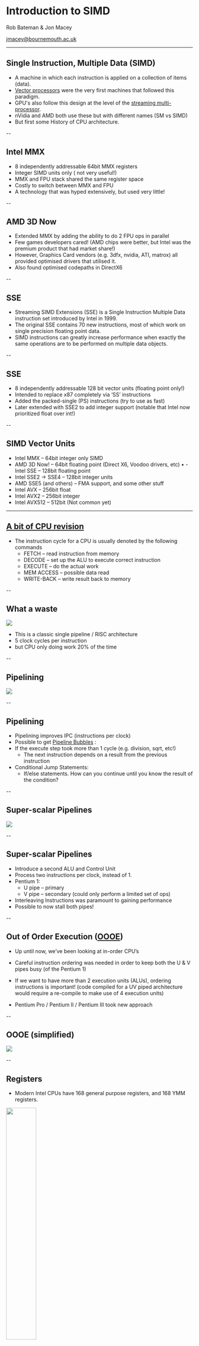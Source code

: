 # Introduction to SIMD

Rob Bateman & Jon Macey

jmacey@bournemouth.ac.uk

---

## Single Instruction, Multiple Data (SIMD)
- A machine in which each instruction is applied on a collection of items (data).
- [Vector processors](https://en.wikipedia.org/wiki/Vector_processor) were the very first machines that followed this paradigm.
- GPU's also follow this design at the level of the [streaming multi-processor](https://en.wikipedia.org/wiki/Stream_processing). 
- nVidia and AMD both use these but with different names (SM vs SIMD)
- But first some History of CPU architecture.

--

## Intel MMX
- 8 independently addressable 64bit MMX registers
- Integer SIMD units only ( not very useful!)
- MMX and FPU stack shared the same register space
- Costly to switch between MMX and FPU
- A technology that was hyped extensively, but used very little!

--

## AMD 3D Now
- Extended MMX by adding the ability to do 2 FPU ops in parallel
- Few games developers cared! (AMD chips were better, but Intel was
the premium product that had market share!)
- However, Graphics Card vendors (e.g. 3dfx, nvidia, ATI, matrox) all provided optimised drivers that utilised it.
- Also found optimised codepaths in DirectX6

--

## SSE
- Streaming SIMD Extensions (SSE) is a Single Instruction Multiple Data instruction set introduced by Intel in 1999.
- The original SSE contains 70 new instructions, most of which work on single precision floating point data. 
- SIMD instructions can greatly increase performance when exactly the same operations are to be performed on multiple data objects. 

--

## SSE

- 8 independently addressable 128 bit vector units (floating point only!)
- Intended to replace x87 completely via ‘SS’ instructions
- Added the packed-single (PS) instructions (try to use as fast)
- Later extended with SSE2 to add integer support (notable that Intel now prioritized float over int!) 

--

## SIMD Vector Units
- Intel MMX – 64bit integer only SIMD 
- AMD 3D Now! – 64bit floating point (Direct X6, Voodoo drivers, etc) • - Intel SSE – 128bit floating point
- Intel SSE2 -> SSE4 – 128bit integer units
- AMD SSE5 (and others) – FMA support, and some other stuff
- Intel AVX – 256bit float
- Intel AVX2 – 256bit integer
- Intel AVX512 – 512bit (Not common yet)

---

## [A bit of CPU revision](https://en.wikipedia.org/wiki/Instruction_cycle)

- The instruction cycle for a CPU is usually denoted by the following commands
  - FETCH – read instruction from memory
  - DECODE – set up the ALU to execute correct instruction 
  - EXECUTE – do the actual work
  - MEM ACCESS – possible data read
  - WRITE-BACK – write result back to memory

--

## What a waste

<img src="images/pipeline1.png"></img>
- This is a classic single pipeline / RISC architecture
- 5 clock cycles per instruction
- but CPU only doing work 20% of the time

--

## Pipelining
<img src="images/pipeline2.png"></img>


--

## Pipelining

- Pipelining  improves IPC (instructions per clock)
- Possible to get [Pipeline Bubbles](https://tinyurl.com/y6vo2kqa) :
- If the execute step took more than 1 cycle (e.g. division, sqrt, etc!)
  - The next instruction depends on a result from the previous instruction
- Conditional Jump Statements:
  - If/else statements. How can you continue until you know the result of the condition?

--

## Super-scalar Pipelines

<img src="images/pipeline3.png"></img>

--

## Super-scalar Pipelines
- Introduce a second ALU and Control Unit
- Process two instructions per clock, instead of 1.
- Pentium 1:
  - U pipe – primary
  - V pipe – secondary (could only perform a limited set of ops)
- Interleaving Instructions was paramount to gaining performance
- Possible to now stall both pipes!

--

## Out of Order Execution ([OOOE](https://en.wikipedia.org/wiki/Out-of-order_execution))

- Up until now, we’ve been looking at in-order CPU’s
- Careful instruction ordering was needed in order to keep both the U
& V pipes busy (of the Pentium 1)

- If we want to have more than 2 execution units (ALUs), ordering instructions is important! (code compiled for a UV piped architecture would require a re-compile to make use of 4 execution units)
- Pentium Pro / Pentium II / Pentium III took new approach

--

## OOOE (simplified)

<img src="images/OOE.png"></img>

--

## Registers
- Modern Intel CPUs have 168 general purpose registers, and 168 YMM registers.

<img src="images/registers.png" width="40%"></img>

--

## Registers

- These are dynamically assigned to the named registers (e.g. YMM0 -> YMM15) for individual chains of instructions
- AVX uses sixteen YMM registers. Each YMM register contains:
  - eight 32-bit single-precision floating point numbers or
  - four 64-bit double-precision floating point numbers.

--

## [CISC](https://en.wikipedia.org/wiki/Complex_instruction_set_computer)
- Complex Instruction Set
  - A very descriptive machine code language
  - High code density
  - Handling complex instructions, requires complex circuitry

--

## [RISC](https://en.wikipedia.org/wiki/Reduced_instruction_set_computer)
- Reduced Instruction Set
  - Fewer number of simpler instructions
  - Simpler circuitry for simpler instructions, can be made to go faster
  - Low code density

--

## Modern Hardware

- Modern CPU's use a combination of both
  - Macro Ops : The machine code instructions
  - Micro Ops : The simpler internal RISC instructions


```
# ASM 
ADDPS YMM0 YMM0 [RCX+4] 
# RISC
ADD RDX RCX 4 
MOVPS YMM1 [RDX]
ADDPS YMM0 YMM0 YMM1
```

--

## Microcode

- Larger Macro Ops, are split into simpler to compute micro ops.
- The CPU Front End : the bit of the CPU that transforms macro ops into micro ops.
- The CPU Execution Unit: the bit of the CPU that executes the microcode.
- This translation from macro to micro takes time : 5 cycles

--

### [Haswell MicroArchitecture](https://en.wikichip.org/wiki/intel/microarchitectures/haswell) Simplified

<img src="images/haswell.png"></img>

--

## Haswell Stages
- Instruction Fetch – pull code from the Instruction Cache
- Instruction Length Decode – determine how long each instruction is
- Instruction Queue – the instructions that are waiting to be decoded
- Decode 
  – 3 super simple decoders,  
  - 1 that handles complex instructions
  -  Don’t issue a million sqrt’s in a row!

--

## Haswell Stages

- Instruction Decode Queue
  - small buffer that holds instructions as they are being decoded 
  - may take a few clocks!
- Reorder Buffer 
  - which instructions can be extracted first?
- Reservation Station 
  - the instructions ready to be executed!

--

## µOP Cache
-  If the instructions exist in the µop cache, the front end is powered down.
  - Saves power
  - Increases battery life
  - Shortens execution pipeline by 5 clocks (approx. 27% performance improvement over a full decode)

--

## [Hyper Threading](https://en.wikipedia.org/wiki/Hyper-threading)
- A single thread might not be able to make full use of all the execution units at any given time
  - Code may have dependency chains 
  - Code may not be needing the FPU

--

## Hyper Threading
-  Allowing 2 threads to run on a single core may improve performance - Assumes both threads are using different parts of the CPU
  - Typically not a 100% performance improvement, 5% -> 30% is more likely!
  - Requires that the CPU supports OOOE and register renaming
  - Instruction Fetch needs to pull in 2 streams of instructions

---

## [CPU Cache](https://en.wikipedia.org/wiki/CPU_cache)
- Read and re-read ["What Every Programmer Should Know about Memory"](https://www.akkadia.org/drepper/cpumemory.pdf) 
- This is old (2007) but still mostly relevant to modern hardware.
- See discussion [here](https://stackoverflow.com/questions/8126311/what-every-programmer-should-know-about-memory) for more detail of modern hardware changes.

--

## [CPU Cache](https://en.wikipedia.org/wiki/CPU_cache)

- Cache Levels organised in a hierarchy, from fastest to slowest
- Intel SkyLake-R 
  - 168 General Purpose Registers
  - 168 YMM registers
  - 32Kb L1 instruction cache
  - 32Kb L1 data cache
  - 1.5K entry µop cache
  - 256Kb L2 data cache
  - 8Mb L3 data cache (shared between cores)
  - 128Mb L4 data eDRAM cache (shared between cores + onboard GPU)

--

## Cache

<img src="images/cache.png"></img>

--

## Cache Misses

- If the data you need is not in the CPU cache, you have to wait for it to arrive from main memory.
- This is known as a cache miss!
- Cache misses can kill performance if they happen often enough.
- Use strategies to avoid wherever possible 

--

## [Hardware Pre-Fetching](https://en.wikipedia.org/wiki/Cache_prefetching)
- Most modern CPU’s contain specialised hardware that will analyse your memory access patterns, and attempt to load the data you need from main memory into the CPU cache *before* it is needed.
- Help the prefetcher!
  - [Forward Linear memory access](https://en.wikipedia.org/wiki/Memory_access_pattern#Linear) is good
  - Predictable memory patterns aren’t quite as good. 
  - Random memory access is discouraged!

--

## Cache Associativity
- Duplicating a memory value multiple times in the CPU cache can improve performance.
- However, keeping track of multiple instances of the same data, can hurt performance when writing to a value
- We may need to update 8 instances of the same value in the cache! 
- Choosing associativity levels for a CPU cache is a trade off
- Let the tools / CPU decide

--

## CPU Cache Lines
- A cache line is 64bytes in size
  - When a variable from memory is needed:
  - A 64byte aligned cache-line will be loaded into the L3 cache (or 2x64byte lines, if the variable straddles a cache line)
- It will be duplicated into the L2 cache
- And duplicated again in the L1 cache
- That value can finally be loaded from L1 into the register

--

## Why does this matter?
- take this (bad) code example

```
float sum(float v[], int BIG_NUM)
{
  float sum = 0;
  for(int i = 0; i < BIG_NUM; ++i)
  {
    sum += v[i]; 
  }
  return sum; 
}
```

--

## Add some parallel execution

```
float sum(float v[], int BIG_NUM)
{
  float sum = 0;
  #pragma omp parallel for
  for(int i = 0; i < BIG_NUM; ++i)
  {
    sum += v[i]; 
  }
  return sum; 
}
```
- Now we have a race condition 

--

## refactor

```
float sum(float v[], int BIG_NUM)
{
  float sums[NTHREADS] = {0}; 
  #pragma omp parallel 
  for for(int i = 0; i < BIG_NUM; ++i) 
  {
    sum[omp_get_thread_id()] += v[i]; 
  }
  float sum = 0;
  for(int i = 0; i < NTHREADS; ++i) 
    sum += sums[i];
  return sum;
}
```
- What problems could we  have now?

--

## problems?
- If NTHREADS is 16, then the size of the sums array is 64bytes. 
- How large is a cache line?
- So where will that 64byte sum array be stored?

--

## False Sharing
- This happens when a core writes to data that *happens* to exist in a cache line that has been loaded into another core.
- The penalty isn’t as bad as a cache miss, but it does have a cost!
- Where possible, strongly isolate memory writes made by each thread
- Similar issues exist with std::atomic, so use with caution!

---

## Using intrinsics

- Using the intrinsics is no different than using any other C/C++ library. 
- The programmer includes the correct header file for the type of intrinsic to be used, and then calls the desired intrinsic function. 

--

## intrinsics 
- all low-level SIMD operations are C Functions
- Each function maps to the corresponding SIMD (assembly) instruction
- SIMD intrinsics are platform dependent (different processors have different instruction) 

--

## intrinsics

- SIMD intrinsics are machine dependent but compiler independent
- Vector data types are machine independent but compiler dependent
- Need compiler flags

```
 -mfma -mavx2 -m64 -mf16c -O3 -ffast-math
```

- optimisation level is optional!
- ```-mf16c``` adds the float <-> half conversion intrinsics (alternative to ILM Half)

--

## Compile time checks 

- we can add this to any headers we use to check for the correct options

```
#ifdef _MSC_VER
// visual C++ only sets AVX2 flag :(
# ifndef __AVX2__
#  error Set the compile option:  /arch:AVX2   in project settings -> code generation -> enhanced instruction set
# endif
#else
# if !defined(__AVX2__) || !defined(__FMA__) || !defined(__F16C__)
#  error add the following to your compiler flags: -mavx2 -mfma -mf16c
# endif
#endif

```


--

## Headers

|Technology|	 Header file|
|----------|-------------|
| MMX™ technology	 |mmintrin.h|
| Streaming SIMD Extensions (SSE)|	 xmmintrin.h|
| Streaming SIMD Extensions 2 (SSE2)	| emmintrin.h|
| Itanium® Processor (native)	| ia64intrin.h|
| AVX2 | immintrin.h |
| getReg() and setReg()	| ia64regs.h |

--

## [Data types](https://software.intel.com/sites/default/files/m/d/4/1/d/8/Intro_to_Intel_AVX.pdf)
<img src="images/datatypes.png"></img>

--

## Layout 

<img src="images/mem.png" width=80%> </img>

--

## Sizes

<img src="images/datasize.png" width=40%></img>

--

## Types

- ```__m128``` Four single-precision floats
- ```__m128d``` Two double-precision floats
- ```__m128i``` 
  - Two 64-bit integers
  - Four 32-bit integers
  - Eight 16-bit integers
  - Sixteen 8-bit integers

--

## Why use these?

- In SIMD mode we do more operations per instruction

<img src="images/simd1.png"></img>

--

## [Instruction formats](https://computing.llnl.gov/tutorials/linux_clusters/Intro_to_Intel_AVX.pdf)

- Most Intel AVX intrinsic names follow the following format
```c++
_mm256_op_suffix(data_type param1, data_type param2, data_type param3) 
```

- where ```_mm256``` is the prefix for working on the new 256-bit registers;
- ```op``` is the operation name (such as add)
- ```_suffix``` denotes the kind of data to operate on

--

## suffix markings

| Marking | Meaning |
|---------|---------|
|[s/d] | Single- or double-precision floating point |
|[i/u]nnn  | Signed or unsigned integer of bit size nnn, where nnn is 128, 64, 32, 16, or 8 |
|[ps/pd/sd] | Packed single, packed double, or scalar double epi32 Extended packed 32-bit signed integer |
| si256 | Scalar 256-bit integer |

--

## Data Types

|Type |Meaning|
|-----|-------|
| __m256 | 256-bit as eight single-precision floating-point (fp) values, representing a YMM register or memory location |
| __m256d | 256-bit as four double-precision fp values, representing a YMM register or memory location |
| __m256i | 256-bit as integers, (bytes, words, etc.) |
| __m128 | 128-bit single precision fp (32 bits each) |
| __m128d | 128-bit double precision fp (64 bits each) |

---

## SSE3
- to start with we will use SSE3 (and raw intrinsics code)
- this covers most of the basics and is easier to understand
- we will then move to SSE4 and AVX(2)
  - we will also re-factor code to make it nicer

--

## Memory Operations
- We need operations to load / store data to the ``__m128(d/i)`` data types
- These operations come in two types :-
  - [u (unaligned)](https://www.intel.com/content/dam/www/public/us/en/documents/manuals/64-ia-32-architectures-optimization-manual.pdf)
  - aligned
- Also have the ability to "r"everse the order.

--

## Memory Operations
- simple load from float array (note use of gtest)

```c++
TEST(SSE3,_mm_loadu_ps)
{
  float data[]={1.0f, 2.0f, 3.0f, 4.0f};
  __m128 a=_mm_loadu_ps(&data[0]);
  printf("result %f %f %f %f \n",a[0],a[1],a[2],a[3]);
  // Note Ordering
  ASSERT_FLOAT_EQ((a[0]),1.0f);
  ASSERT_FLOAT_EQ(a[1],2.0f);
  ASSERT_FLOAT_EQ(a[2],3.0f);
  ASSERT_FLOAT_EQ(a[3],4.0f);
}
```

--

## Accessing Values
- Direct access to the elements will not compile on Win32 (the internals of registers are off limits, and are never specified, but they can never be accessed on the CPU). 
- Clang/gcc allow you to away with this, but Win32 will not.

--

## Example

- Using this code

``` 
float getF0(__m128 a)
{
    return a[0];
}
float getF1(__m128 a)
{
    return a[1];
}
float getF2(__m128 a)
{
    return a[2];
}
float getF3(__m128 a)
{
    return a[3];
}
```

--

## Accessing Values

- Produces the following assembly:

```
; zero cost cast, or _mm_cvtss_f32 
getF0(float __vector(4)):
 ret    

; swizzle + cast  _mm_cvtss_f32( _mm_movehdup_ps(a) )
getF1(float __vector(4)):
 vmovshdup xmm0,xmm0
 ret    

; _mm_cvtss_f32( _mm_movehl_ps(a) )
getF2(float __vector(4)):
 vpermilpd xmm0,xmm0,0x1
 ret    

; _mm_cvtss_f32( _mm_permute_ps(a, 0xe7) )
getF3(float __vector(4)):
 vpermilps xmm0,xmm0,0xe7
 ret    
```

--

## Accessing Values

- Things get even nastier when you access elements 4 -> 7 in a __m256 (since it needs to do a 3 cycle permute128 prior the the code above). 
- The only safe way is this (still slow)

```
void print(__m128 a) 
{
  alignas(16) float f[4];
  _mm_store_ps(f, a);
  printf("%f %f %f %f", f[0], f[1], f[2], f[3]);
}
```


--

## Memory Operations
- set note the order of the data

```c++
TEST(SSE3,_mm_set_ps)
{
  __m128 a=_mm_set_ps(1.0f, 2.0f, 3.0f, 4.0f);
  // we can access vector elements directly (not recommneded due to alignment issues)

  printf("result %f %f %f %f \n",a[0],a[1],a[2],a[3]);
  // Note Ordering
  ASSERT_FLOAT_EQ((a[0]),4.0f);
  ASSERT_FLOAT_EQ(a[1],3.0f);
  ASSERT_FLOAT_EQ(a[2],2.0f);
  ASSERT_FLOAT_EQ(a[3],1.0f);
}
```

--

## Memory Operations
- setr note order of data

```c++
TEST(SSE3,setr_ps)
{
  __m128 a=_mm_setr_ps(1.0f, 2.0f, 3.0f, 4.0f);
  // note we can access the data by re-casting to float
  // again best not too
  float *r = reinterpret_cast<float*>(&a);

  std::cout<<"restult "<<r[0]<<' '<<r[1]<<' '<<r[2]<<' '<<r[3]<<'\n';
  // Note order of data (due to the (r)everse function )
  ASSERT_FLOAT_EQ(r[0],1.0f);
  ASSERT_FLOAT_EQ(r[1],2.0f);
  ASSERT_FLOAT_EQ(r[2],3.0f);
  ASSERT_FLOAT_EQ(r[3],4.0f);

}
```

--

## Memory Operations

- can set all to zero
- note use of storeu_ps preferred way to access components

```c++
TEST(SSE3,setZero)
{
  // _mm_setzero_ps sets all elements to zero
  __m128 a=_mm_setzero_ps();
  // get result by using the storeu_ps is prefered
  float r[4];
  _mm_storeu_ps(r,a);
  std::cout<<"result "<<r[0]<<' '<<r[1]<<' '<<r[2]<<' '<<r[3]<<'\n';

  ASSERT_FLOAT_EQ(r[0],0.0f);
  ASSERT_FLOAT_EQ(r[1],0.0f);
  ASSERT_FLOAT_EQ(r[2],0.0f);
  ASSERT_FLOAT_EQ(r[3],0.0f);
}
```

--

## Memory Operations
- can "splat" same value across whole vector
- note use of storeu_ps preferred way to access components

```c++
TEST(SSE3,_mm_set1_ps)
{
  // _mm_set1_ps sets all elements to value passed (splat!)
  __m128 a=_mm_set1_ps(0.9991f);
  // get result by using the storeu_ps is prefered
  float r[4];
  _mm_storeu_ps(r,a);
  std::cout<<"result "<<r[0]<<' '<<r[1]<<' '<<r[2]<<' '<<r[3]<<'\n';

  ASSERT_FLOAT_EQ(r[0],0.9991f);
  ASSERT_FLOAT_EQ(r[1],0.9991f);
  ASSERT_FLOAT_EQ(r[2],0.9991f);
  ASSERT_FLOAT_EQ(r[3],0.9991f);

}
```

--

## ```_mm_add_ps```

- we can add 4 components in one operation

```c++
TEST(SSE3,_mm_add_ps)
{
  // load data into data type
  __m128 a=_mm_setr_ps(5, 6, 7, 8);
  __m128 b=_mm_setr_ps(1, 2, 3, 4);
  // execute an add
  __m128 res=_mm_add_ps(a, b);
  // get result by using
  float r[4];  
  _mm_storeu_ps(r,res);

  std::cout<<"add result "<<r[0]<<' '<<r[1]<<' '<<r[2]<<' '<<r[3]<<'\n';
  ASSERT_FLOAT_EQ(r[0],6);
  ASSERT_FLOAT_EQ(r[1],8);
  ASSERT_FLOAT_EQ(r[2],10);
  ASSERT_FLOAT_EQ(r[3],12);
}
```

--

## ```_mm_add_ss```
- this operation adds only the lowest component and passes through the rest

```c++
TEST(SSE3,_mm_add_ss)
{
  // load data into data type
  __m128 a=_mm_setr_ps(5, 6, 7, 8);
  __m128 b=_mm_setr_ps(1, 2, 3, 4);
  // execute an add on only the lowest bit (5 + 1) in this case
  __m128 res=_mm_add_ss(a, b);
  // get result by using
  float r[4];
  _mm_storeu_ps(r,res);

  std::cout<<"result "<<r[0]<<' '<<r[1]<<' '<<r[2]<<' '<<r[3]<<'\n';
  ASSERT_FLOAT_EQ(r[0],6);
  ASSERT_FLOAT_EQ(r[1],6);
  ASSERT_FLOAT_EQ(r[2],7);
  ASSERT_FLOAT_EQ(r[3],8);
}
```

--

## arithmetic operations
- There are also corresponding arithmetic operations for add, mul and divide
- these come in single and vector versions, the a components not being used pass through

```
__m128 res = _mm_sub_ps(a,b); // subtract vector
__m128 res = _mm_sub_ss(a,b); // subtract lowest pass through rest
__m128 res = _mm_mul_ps(a,b); // multiply vector
__m128 res = _mm_mul_ss(a,b); // multiply lowest pass through rest
__m128 res = _mm_div_ps(a,b); // divide vector
__m128 res = _mm_div_ss(a,b); // divide lowest pass through rest
```

--

## ```_mm_rcpps_ps```
- 1/x for each vector component (also ss variant)
- It is important to note these are approximations (and change per CPU / Implementation)
- Generally prefer division (normalising vertex normals may be ok with rsqrt, but normalising a ray within a ray tracer probably wouldn't be ok). 
- clang will replace divps with rcpps [newton raphson iteration](https://en.wikipedia.org/wiki/Newton%27s_method).
```c++
TEST(SSE3,_mm_rcpps_ps)
{
  // create a 4 float vector
  __m128 a=_mm_setr_ps(1.0f, 2.0f, 3.0f, 4.0f);
  // evauate 1/a for each vector component
  auto r1 = _mm_rcp_ps(a);
  float r[4];
  _mm_store_ps(r,r1);
  // should set all values to inf
  std::cout<<"result "<<r[0]<<' '<<r[1]<<' '<<r[2]<<' '<<r[3]<<'\n';
  EXPECT_NEAR(r[0],1.0f/1.0f,0.001);
  EXPECT_NEAR(r[1],1.0f/2.0f,0.001);
  EXPECT_NEAR(r[2],1.0f/3.0f,0.001);
  EXPECT_NEAR(r[3],1.0f/4.0f,0.001);
}
```

--

## [Note](https://randomascii.wordpress.com/2012/04/21/exceptional-floating-point/)

- One thing to be aware of is that instructions like reciprocal estimate (rcpps) never trigger divide-by-zero exceptions 
- they just silently generate infinity. 
-  Additionally, many common patterns for SIMD instructions only use some components of the four-wide registers. 
- This could be because the code is operating on a three-float vector, or it could be because the code is operating on an array of floats that is not a multiple of four long. 
- These exceptions are false-positives (they don’t indicate a bug)

--

## ```_mm_max_ps```

- we can place min or max into a result vector (also ss)

```c++
TEST(SSE3,_mm_max_ps)
{
  // create a 3 float vector
  __m128 a=_mm_setr_ps(1.0f, 9.0f, 3.0f, 3.0f);
  __m128 b=_mm_setr_ps(2.0f, 5.0f, 6.0f, 4.0f);
  // evauate 1/a for each vector component
  auto r1 = _mm_max_ps(a,b);
  float r[4];
  _mm_store_ps(r,r1);
  // should set all values to inf
  std::cout<<"result "<<r[0]<<' '<<r[1]<<' '<<r[2]<<' '<<r[3]<<'\n';
  ASSERT_FLOAT_EQ(r[0],2.0f);
  ASSERT_FLOAT_EQ(r[1],9.0f);
  ASSERT_FLOAT_EQ(r[2],6.0f);
  ASSERT_FLOAT_EQ(r[3],4.0f);
}
```

--

## Vector Length 

```c++
TEST(SSE3,length)
{
  // create a 3 float vector with last component 0
  __m128 a=_mm_setr_ps(1.0f, 2.0f, 3.0f, 0.0f);
  // multiply a*a
  auto r1 = _mm_mul_ps(a, a);
  float r[4];
  _mm_store_ps(r,r1);
  // should set all values to inf
  std::cout<<"mul "<<r[0]<<' '<<r[1]<<' '<<r[2]<<' '<<r[3]<<'\n';
  // The haddps instruction performs a horizontal add, meaning that
  // adjacent elements in the same operand are added together.
  // The result of the operation on operand a (A3, A2, A1, A0) and
  //operand b  (B3, B2, B1, B0)
  // is (B3 + B2, B1 + B0, A3 + A2, A1 + A0).
  auto r2 = _mm_hadd_ps(r1, r1);
  _mm_store_ps(r,r2);
  // should set all values to inf
  std::cout<<"hadd1 "<<r[0]<<' '<<r[1]<<' '<<r[2]<<' '<<r[3]<<'\n';

  auto r3 = _mm_hadd_ps(r2, r2);
  _mm_store_ps(r,r3);
  // should set all values to inf
  std::cout<<"hadd1 "<<r[0]<<' '<<r[1]<<' '<<r[2]<<' '<<r[3]<<'\n';
  // now we are going to use _mm_cvtss_f32 to extract the lower order floating point
  // value from the parameter.
  // Which we have called _mm_sqrt_ss which computes the square root of the lower single-precision FP value of a
  // the upper three single-precision FP values are passed through.
  float length= _mm_cvtss_f32(_mm_sqrt_ss(r3));
  std::cout<<"length is "<<length<<'\n';
  EXPECT_NEAR(length,3.7416f,0.001f);
}

```

---

## Let's make the code nicer
- One of the issues with SSE / AVX code are the number of underscores
- also types are a bit confusing.
- we should re-factor / typedef our code to make it easier to read
- see [this](https://github.com/AnimalLogic/AL_USDMaya/blob/master/lib/AL_USDMaya/AL/maya/SIMD.h) for a good example


--

## Types
- note this is c++ 11 so if needed for c use typedef

```c++
#include <immintrin.h>

// SSE3/4 types AVX128
using f128=__m128; // float[4]
using i128=__m128i; // int64[2], int32[4], etc
using d128=__m128d; // double[2]
// AVX2 types AVX256
using  f256=__m256; // float[8]
using  i256=__m256i; // int64[4], int32[8], etc
using  d256=__m256d; // double[4]

#ifdef __AVX512F__
  // AVX 512 (may not be supported on all chips)
  using  f512=__m512; // float[16]
  using  i512=__m512i; // int64[8], int32[16], etc 
  using  d512=__m512d; // double[8]
#endif
```

--

## Lets make testing easier
- Most of the test will require repetative code so write functions

```c++
enum class TestModef  {FLOATEQ,NEAR};
struct TestResultF
{
  TestResultF(float _r) : expected(_r){}
  TestResultF(float _r, TestModef _mode) : expected(_r),mode(_mode){}
  float expected;
  TestModef mode=TestModef::FLOATEQ;
};

```

--

## ```testAndReport4f```

```c++
void testAndReport4f(const f128 v, std::initializer_list<TestResultF> testResults)
{
  float res[4];
  store4f(res,v);
  std::cout<<"result ["<<res[0]<<' '<<res[1]<<' '<<res[2]<<' '<<res[3]<<"]\n";
  size_t index=0;
  for(auto t : testResults)
  {
    switch (t.mode)
    {
      case TestModef::FLOATEQ :
        ASSERT_FLOAT_EQ(v[index++],t.expected);
      break;
      case TestModef::NEAR :
        ASSERT_NEAR(v[index++],t.expected,0.001f);
      break;
    }
  }
}
```

--

## ```store4f```
- The simd.h header is going to wrap up the functions we need
- Unit tests are provided to check for correct results

```c++
// store

inline void store4f(void* const ptr, const f128 reg)
{
  _mm_store_ps(static_cast<float *>(ptr), reg);
}

inline void store8f(void* const ptr, const f256 reg)
{
  _mm256_store_ps(static_cast<float *>(ptr), reg);
}

inline void store4i(void* const ptr, const i128 reg)
{
  _mm_store_si128(static_cast<i128*>(ptr), reg);
}
inline void store2d(void* const ptr, const d128 reg)
{
  _mm_store_pd(static_cast<double*>(ptr), reg);
}

inline void storeu4f(void* const ptr, const f128 reg) 
{ 
  _mm_storeu_ps(static_cast<float *>(ptr), reg);
}
inline void storeu4i(void* const ptr, const i128 reg) 
{ 
  _mm_storeu_si128(static_cast<i128*>(ptr), reg);
}

inline void storeu2d(void* const ptr, const d128 reg) 
{ 
  _mm_storeu_pd(static_cast<double *>(ptr), reg);
}
```

--

## load[u]4f
- note the use of [alignas](http://en.cppreference.com/w/cpp/language/alignas) in the example.
```c++
TEST(SSE4,loadu4f)
{
  alignas(16) float data[]={1.0f, 2.0f, 3.0f, 4.0f};
  f128 a=loadu4f(&data[0]);
  // Note Ordering
  testAndReport4f(a,{{1.0f},{2.0f},{3.0f},{4.0f}});
}
TEST(SSE4,load4f)
{
  float data[]={1.0f, 2.0f, 3.0f, 4.0f};
  f128 a=load4f(&data[0]);
  testAndReport4f(a,{{1.0f},{2.0f},{3.0f},{4.0f}});
}

```

```
result [1 2 3 4]
result [1 2 3 4]
```

--

## ```set4f```

``` c++
TEST(SSE4,set4f)
{
  f128 a=set4f(1.0f, 2.0f, 3.0f, 4.0f);
  testAndReport4f(a,{{1.0f},{2.0f},{3.0f},{4.0f}});
}
```

```
result [1 2 3 4]
```

--

## splat and zero

```c++ 
inline f128 zero4f() { return _mm_setzero_ps(); }
inline f128 splat4f(float f) { return _mm_set1_ps(f); }
```
```c++
TEST(SSE4,zero4f)
{
  f128 a=zero4f();
  testAndReport4f(a,{{0.0f},{0.0f},{0.0f},{0.0f}});
}

TEST(SSE4,splat4f)
{
  f128 a=splat4f(0.9991f);
  testAndReport4f(a,{{0.9991f},{0.9991f},{0.9991f},{0.9991f}});
}
```

--

## arithmetic

```c++
inline f128 mul4f(const f128 a, const f128 b) { return _mm_mul_ps(a, b); }
inline f128 add4f(const f128 a, const f128 b) { return _mm_add_ps(a, b); }
inline f128 sub4f(const f128 a, const f128 b) { return _mm_sub_ps(a, b); }
inline f128 div4f(const f128 a, const f128 b) { return _mm_div_ps(a, b); }

```
```c++
TEST(SSE4,add4f)
{
  // load data into data type
  f128 a=set4f(5, 6, 7, 8);
  f128 b=set4f(1, 2, 3, 4);
  // execute an add
  f128 res=add4f(a, b);
  testAndReport4f(res,{{6.0f},{8.0f},{10.0f},{12.0f}});
}

TEST(SSE4,sub4f)
{
  f128 a=set4f(5, 6, 7, 8);
  f128 b=set4f(1, 2, 3, 4);
  f128 res=sub4f(a, b);
  testAndReport4f(res,{{4.0f},{4.0f},{4.0f},{4.0f}});
}

TEST(SSE4,mul4f)
{
  f128 a=set4f(1.0f, 2.0f, 3.0f, 4.0f);
  f128 b=splat4f(0.5f);
  f128 res=mul4f(a, b);
  testAndReport4f(res,{{0.5f},{1.0f},{1.5f},{2.0f}});
}

TEST(SSE4,div4f)
{
  f128 a=set4f(1.0f, 2.0f, 3.0f, 4.0f);
  f128 b=splat4f(2.0f);
  f128 res=div4f(a, b);
  testAndReport4f(res,{{0.5f},{1.0f},{1.5f},{2.0f}});
}
```

--

## division by zero

```c++
TEST(SSE4,divZero)
{
  // test to see what division by zero does
  f128 a=set4f(1.0f, 2.0f, 3.0f, 4.0f);
  f128 b=splat4f(0.0f);
  f128 res=div4f(a, b);
  float r[4];
  store4f(r,res);
  // should set all values to inf
  std::cout<<"result "<<r[0]<<' '<<r[1]<<' '<<r[2]<<' '<<r[3]<<'\n';
  ASSERT_TRUE (isinf(r[0]));
  ASSERT_TRUE (isinf(r[1]));
  ASSERT_TRUE (isinf(r[2]));
  ASSERT_TRUE (isinf(r[3]));
}
```

--

## Division by zero
- note under max OSX isinf is generated in this example
- under linux whilst it prints out inf, isinf (and [fpclassify](http://www.cplusplus.com/reference/cmath/fpclassify/)) report a normal number
- this is due to differences in how the -ffast-math flag works 
- For more details on floating point read ["What Every Computer Scientist Should Know About Floating-Point Arithmetic
"](https://docs.oracle.com/cd/E19957-01/806-3568/ncg_goldberg.html
)

--

## ```_mm_dp_ps```

```c++
enum class DotMask
{
  None = 0,
  X = 0x1,
  Y = 0x2,
  Z = 0x4,
  W = 0x8,
  XY = X | Y,
  XZ = X | Z,
  XW = X | W,
  YZ = Y | Z,
  YW = Y | W,
  ZW = Z | W,
  XYZ = X | Y | Z,
  XYW = X | Y | W,
  XZW = X | Z | W,
  YZW = Y | Z | W,
  XYZW = X | Y | Z | W
};


template<DotMask inmask, DotMask outmask>
inline f128 dot4f(const f128 a, const f128 b)
{
  constexpr uint8_t mask = static_cast<uint8_t>(outmask) | (static_cast<uint8_t>(inmask) << 4);
  return _mm_dp_ps(a, b, mask);
}

template< int8_t mask>
inline f128 dot4f(const f128 a, const f128 b)
{
  return _mm_dp_ps(a, b, mask);
}

```

--

## dot product mask

```
int main ()
{
/*
Mask layout
01234567
abcdefgh

tmp0 := (mask4 == 1) ? (a0 * b0) : +0.0 (d)
tmp1 := (mask5 == 1) ? (a1 * b1) : +0.0 (c)
tmp2 := (mask6 == 1) ? (a2 * b2) : +0.0 (b)
tmp3 := (mask7 == 1) ? (a3 * b3) : +0.0 (a)

tmp4 := tmp0 + tmp1 + tmp2 + tmp3

r0 := (mask0 == 1) ? tmp4 : +0.0  (e)
r1 := (mask1 == 1) ? tmp4 : +0.0  (f)
r2 := (mask2 == 1) ? tmp4 : +0.0  (g)
r3 := (mask3 == 1) ? tmp4 : +0.0  (h)
*/
  f128 a=set4f(1.0f,2.0f,3.0f,4.0f);
  f128 b=set4f(0.5f,1.5f,2.5f,3.5f);
  f128 c;
  float r[4];
  // result is  0.5 3.0 7.5 14.0
  // note c++ 14 binary literal may not work everywhere
  const int all =0b11111111;
  const int u1  =0b10001111;
  const int u2  =0b01001111;
  const int u3  =0b00101111;
  const int u4  =0b00011111;
  
  std::cout<<"bin "<<std::bitset<8>(all)<<' '<<all<<'\n';
  c= _mm_dp_ps(a,b,all);
  storeu4f(r,c);
  std::cout<<"result "<<r[0]<<' '<<r[1]<<' '<<r[2]<<' '<<r[3]<<'\n'; 

  std::cout<<"bin "<<std::bitset<8>(u1)<<' '<<u1<<'\n';
  c= _mm_dp_ps(a,b,u1);
  storeu4f(r,c);
  std::cout<<"result "<<r[0]<<' '<<r[1]<<' '<<r[2]<<' '<<r[3]<<'\n'; 

  std::cout<<"bin "<<std::bitset<8>(u2)<<' '<<u2<<'\n';
  c= _mm_dp_ps(a,b,u2);
  storeu4f(r,c);
  std::cout<<"result "<<r[0]<<' '<<r[1]<<' '<<r[2]<<' '<<r[3]<<'\n'; 

  std::cout<<"bin "<<std::bitset<8>(u3)<<' '<<u3<<'\n';
  c= _mm_dp_ps(a,b,u3);
  storeu4f(r,c);
  std::cout<<"result "<<r[0]<<' '<<r[1]<<' '<<r[2]<<' '<<r[3]<<'\n'; 

  std::cout<<"bin "<<std::bitset<8>(u4)<<' '<<u4<<'\n';
  c= _mm_dp_ps(a,b,u4);
  storeu4f(r,c);
  std::cout<<"result "<<r[0]<<' '<<r[1]<<' '<<r[2]<<' '<<r[3]<<'\n'; 

  // masks for lower order (result)
  const int c1  =0b11111000;
  const int c2  =0b11110100;
  const int c3  =0b11110010;
  const int c4  =0b11110001;
  
  std::cout<<"bin "<<std::bitset<8>(c1)<<' '<<c1<<'\n';
  c= _mm_dp_ps(a,b,c1);
  storeu4f(r,c);
  std::cout<<"result "<<r[0]<<' '<<r[1]<<' '<<r[2]<<' '<<r[3]<<'\n'; 

  std::cout<<"bin "<<std::bitset<8>(c2)<<' '<<c2<<'\n';
  c= _mm_dp_ps(a,b,c2);
  storeu4f(r,c);
  std::cout<<"result "<<r[0]<<' '<<r[1]<<' '<<r[2]<<' '<<r[3]<<'\n'; 

  std::cout<<"bin "<<std::bitset<8>(c3)<<' '<<c3<<'\n';
  c= _mm_dp_ps(a,b,c3);
  storeu4f(r,c);
  std::cout<<"result "<<r[0]<<' '<<r[1]<<' '<<r[2]<<' '<<r[3]<<'\n'; 

  std::cout<<"bin "<<std::bitset<8>(c4)<<' '<<c4<<'\n';
  c= _mm_dp_ps(a,b,c4);
  storeu4f(r,c);
  std::cout<<"result "<<r[0]<<' '<<r[1]<<' '<<r[2]<<' '<<r[3]<<'\n'; 
  return EXIT_SUCCESS;
}

```

--

## ```dot4f```

```c++
TEST(SSE4,length)
{
  // create a 3 float vector with last component 0
  f128 a=set4f(1.0f, 2.0f, 3.0f, 0.0f);
  float length=convertf32(sqrt1f(dot4f<DotMask::XYZW,DotMask::XYZW>(a, a )));

  std::cout<<"length is "<<length<<'\n';
  EXPECT_NEAR(length,3.7416f,0.001f);
}

TEST(SSE4,dot4f)
{
  // create a 3 float vector with last component 0
  f128 a=set4f(1.0f, 2.0f, 3.0f, 0.0f);

  float length=convertf32(sqrt1f(dot4f<0x75>(a, a )));

  std::cout<<"length is "<<length<<'\n';
  EXPECT_NEAR(length,3.7416f,0.001f);
}
```

--

## ```reciprocal4f```

```c++
inline f128 reciprocal4f(const f128 a)
{
  return _mm_rcp_ps(a);
}
```

```c++
TEST(SSE4,reciprocal4f)
{
  // create a 4 float vector
  f128 a=set4f(1.0f, 2.0f, 3.0f, 4.0f);
  // evauate 1/a for each vector component
  f128 res = reciprocal4f(a);
  testAndReport4f(res,{{1.0f/1.0f,TestModef::NEAR},
                       {1.0f/2.0f,TestModef::NEAR},
                       {1.0f/3.0f,TestModef::NEAR},
                       {1.0f/4.0f,TestModef::NEAR}});

}
```

--

## ```negate4f```

- we can use math tricks to do more complex operations

```c++
inline f128 negate4f(const f128 a)
{
  return _mm_sub_ps(_mm_set1_ps(0.0f), a);
}
```

```c++
TEST(SSE4,negate)
{
  f128 a=set4f(1.0f, 9.0f, 3.0f, 3.0f);
  f128 res=negate4f(a);
  testAndReport4f(res,{{-1.0f},{-9.0f},{-3.0f},{-3.0f}});
}
```

--

## sqrt functions

```c++
// sqrt lowest register pass rest
inline f128 sqrt1f(const f128 a)
{
  return _mm_sqrt_ss(a);
}

// 1/sqrt lowest register pass rest
inline f128 rsqrt1f(const f128 a)
{
  return _mm_rsqrt_ss(a);
}

inline f128 sqrt4f(const f128 a)
{
  return _mm_sqrt_ps(a);
}

inline f128 rsqrt4f(const f128 a)
{
  return _mm_rsqrt_ps(a);
}
```

--

## sqrt

```c++
TEST(SSE4,sqrt1f)
{
  f128 a={100.0f,25.0f,144.0f,2.0f};
  f128 res=sqrt1f(a);
  testAndReport4f(res,{{10.0f},{25.0f},{144.0f},{2.0}});
}

TEST(SSE4,rsqrt1f)
{
  f128 a={100.0f,25.0f,144.0f,2.0f};
  f128 res=rsqrt1f(a);
  testAndReport4f(res,{{1.0f/sqrt(100.0f),TestModef::NEAR},{25.0f},{144.0f},{2.0}});
}


TEST(SSE4,sqrt4f)
{
  f128 a={100.0f,25.0f,144.0f,2.0f};
  f128 res=sqrt4f(a);
  testAndReport4f(res,{{10.0f},{5.0f},{12.0f},{1.4141f,TestModef::NEAR}});
}

TEST(SSE4,rsqrt4f)
{
  f128 a={100.0f,25.0f,144.0f,2.0f};
  f128 res=rsqrt4f(a);
  testAndReport4f(res,{{1.0f/sqrtf(100.0),TestModef::NEAR},
                       {1.0f/sqrtf(25.0f),TestModef::NEAR},
                       {1.0f/sqrtf(144.0f),TestModef::NEAR},
                       {1.0f/sqrtf(2.0f),TestModef::NEAR}});
}

```

--

## min / max

```c++
inline f128 max4f(const f128 a, const f128 b)
{
  return _mm_max_ps(a,b);
}

inline f128 min4f(const f128 a, const f128 b)
{
  return _mm_min_ps(a,b);
}
```

```c++
TEST(SSE4,max)
{
  f128 a=set4f(1.0f, 9.0f, 3.0f, 3.0f);
  f128 b=set4f(2.0f, 5.0f, 6.0f, 4.0f);
  f128 res = max4f(a,b);
  testAndReport4f(res,{{2.0f},{9.0f},{6.0f},{4.0f}});
}
TEST(SSE4,min)
{
  f128 a=set4f(1.0f, 9.0f, 3.0f, 3.0f);
  f128 b=set4f(2.0f, 5.0f, 6.0f, 4.0f);
  f128 res=min4f(a,b);
  testAndReport4f(res,{{1.0f},{5.0f},{3.0f},{3.0f}});
}
```

--

## Logical instructions

```c++
// boolean
inline f128 and4f(const f128 a, const f128 b) { return _mm_and_ps(a, b); }
inline f128 andnot4f(const f128 a, const f128 b) { return _mm_andnot_ps(a, b); }
inline f128 or4f(const f128 a, const f128 b) { return _mm_or_ps(a, b); }
inline f128 xor4f(const f128 a, const f128 b) { return _mm_xor_ps(a, b); }
```

```c++
TEST(SSE4,and4f)
{
  f128 a={1.0f,0.0f,1.0f,0.0f};
  f128 b={1.0f,0.0f,0.0f,1.0f};
  f128 res=and4f(a,b);
  testAndReport4f(res,{{1.0f},{0},{0},{0}});
}

TEST(SSE4,andnot4f)
{
  f128 a={1.0f,0.0f,1.0f,0.0f};
  f128 b={1.0f,0.0f,0.0f,1.0f};
  f128 res=andnot4f(a,b);
  testAndReport4f(res,{{0},{0},{0},{1.0f}});
}

TEST(SSE4,or4f)
{
  f128 a={1.0f,0.0f,1.0f,0.0f};
  f128 b={1.0f,0.0f,0.0f,1.0f};
  f128 res=or4f(a,b);
  testAndReport4f(res,{{1.0f},{0},{1.0f},{1.0f}});
}

TEST(SSE4,xor4f)
{
  f128 a={1.0f,0.0f,1.0f,0.0f};
  f128 b={1.0f,0.0f,0.0f,1.0f};
  f128 res=xor4f(a,b);
  testAndReport4f(res,{{0},{0},{1.0f},{1.0f}});
}
```

--

## comparison operations

- Each comparison intrinsic performs a comparison of a and b. 
- For the packed form, the four single-precision FP values of a and b are compared, and a 128-bit mask is returned. 
- For the scalar form, the lower single-precision FP values of a and b are compared, and a 32-bit mask is returned; the upper three single-precision FP values are passed through from a. 
- The mask is set to 0xffffffff for each element where the comparison is true and 0x0 where the comparison is false.

--

## comparison operators

```c++
// comparisons
inline i128 cmpeq4i(const i128 a, const i128 b) { return _mm_cmpeq_epi32(a, b); }
inline i128 cmpeq16i8(const i128 a, const i128 b) { return _mm_cmpeq_epi8(a, b); }
inline i128 cmplt16i8(const i128 a, const i128 b) { return _mm_cmplt_epi8(a, b); }
inline i128 cmpgt16i8(const i128 a, const i128 b) { return _mm_cmpgt_epi8(a, b); }

inline f128 cmpeq4f(const f128 a, f128 b){ return _mm_cmpeq_ps(a,b);}
inline f128 cmpeq1f(const f128 a, f128 b){ return _mm_cmpeq_ss(a,b);}
inline f128 cmpneq4f(const f128 a, f128 b){ return _mm_cmpneq_ps(a,b);}
inline f128 cmpneq1f(const f128 a, f128 b){ return _mm_cmpneq_ss(a,b);}

inline f128 cmplt4f(const f128 a, f128 b){ return _mm_cmplt_ps(a,b);}
inline f128 cmplt1f(const f128 a, f128 b){ return _mm_cmplt_ss(a,b);}
inline f128 cmplteq4f(const f128 a, f128 b){ return _mm_cmple_ps(a,b);}
inline f128 cmplteq1f(const f128 a, f128 b){ return _mm_cmple_ss(a,b);}

inline f128 cmpgt4f(const f128 a, f128 b){ return _mm_cmpgt_ps(a,b);}
inline f128 cmpgt1f(const f128 a, f128 b){ return _mm_cmpgt_ss(a,b);}
inline f128 cmpgteq4f(const f128 a, f128 b){ return _mm_cmpge_ps(a,b);}
inline f128 cmpgteq1f(const f128 a, f128 b){ return _mm_cmpge_ss(a,b);}
// todo add in the not versions of above at some stage

```

---

## AVX 2
- advanced Vector Extensions (AVX, also known as Sandy Bridge New Extensions)
- AVX2 expands most integer commands to 256 bits and introduces fused multiply-accumulate (FMA) operations. 
- AVX-512 expands AVX to 512-bit support 

--

## AVX 2
- AVX uses sixteen YMM registers. Each YMM register contains:
  - eight 32-bit single-precision floating point numbers or
  - four 64-bit double-precision floating point numbers.

--

## What not to do ..
- it may be tempting to do this

```c++
typedef f128 Vec3;   // [x,y,z,0]
typedef f128 Vec4;   // [x,y,z,w]
typedef f512 Matrix4x4; // float mat[16]
```

- but don't it is not efficient (as we will see in the next lecture)

--

## This is what we want to aim for...

- Data Oriented design

```c++
struct Vec3x8
{
  f256 x; // 8 x components
  f256 y; // 8 y components
  f256 z; // 8 z components
};
```

--

## Think in batches
- will fit cache better

```c++
struct Vec3x32
{
  f256 x[4]; 
  f256 y[4]; 
  f256 z[4];
};
```
- Doesen't fit OOP design well (Instead of class Box, think class BoxBatch )

--

## set8f
- similar to sse versions
``` c++
inline f256 set8f(const float _a, const float _b, const float _c, const float _d,
                    const float _e, const float _f, const float _g, const float _h)
{
  return _mm256_setr_ps(_a, _b, _c, _d,_e,_f,_g,_h);
}
```

- Note format the same (PS / SS ) just prefixed with _mm256

--

## [Fused Multiply and Add (FMA)](https://en.wikipedia.org/wiki/Multiply%E2%80%93accumulate_operation)
- SSE3 and above introduced FMA instructions
- A fast FMA can speed up and improve the accuracy of many computations that involve the accumulation of products
  - Dot product
  - Matrix multiplication
  - convolution
  - newtons method

--

## FMA in SIMD

```
 (a * b) + c
-(a * b) + c
 (a * b) – c
-(a * b) - c
```

- these come in add and sub versions as well as negate results

--

## FMA

```c++
inline f128 fnmadd4f(const f128 a, const f128 b, const f128 c)
{
  return _mm_fnmadd_ps(a,b,c);
}

inline f128 fmadd4f(const f128 a, const f128 b, const f128 c)
{
  return _mm_fmadd_ps(a,b,c);
}

inline f128 fnmsub4f(const f128 a, const f128 b, const f128 c)
{
  return _mm_fnmsub_ps(a,b,c);
}

inline f128 fmsub4f(const f128 a, const f128 b, const f128 c)
{
  return _mm_fmsub_ps(a,b,c);
}
```

--

## fma

```c++
TEST(AVX,fmad4f)
{
  // result = (a * b) + c
  f128 a={1.0f,2.0f,3.0f,4.0f};
  f128 b={0.5f,0.5f,0.5f,0.5f};
  f128 c={2.0f,2.0f,2.0f,2.0f};

  f128 res=fmadd4f(a,b,c);
  testAndReport4f(res,{{2.5f},{3.0f},{3.5f},{4.0f}});
}

TEST(AVX,fnmad4f)
{
  // result = -(a * b) - c
  f128 a={1.0f,2.0f,3.0f,4.0f};
  f128 b={0.5f,0.5f,0.5f,0.5f};
  f128 c={1.0f,1.0f,1.0f,1.0f};

  f128 res=fnmadd4f(a,b,c);
  testAndReport4f(res,{{0.5f},{0.0f},{-0.5f},{-1.0f}});
}


TEST(AVX,fmsub4f)
{
  // result = (a * b) - c
  f128 a={1.0f,2.0f,3.0f,4.0f};
  f128 b={0.5f,0.5f,0.5f,0.5f};
  f128 c={2.0f,2.0f,2.0f,2.0f};

  f128 res=fmsub4f(a,b,c);
  testAndReport4f(res,{{-1.5f},{-1.0f},{-0.5f},{0.0f}});
}

TEST(AVX,fnmsub4f)
{
  // result = -(a * b) - c
  f128 a={1.0f,2.0f,3.0f,4.0f};
  f128 b={0.5f,0.5f,0.5f,0.5f};
  f128 c={1.0f,1.0f,1.0f,1.0f};

  f128 res=fnmsub4f(a,b,c);
  testAndReport4f(res,{{-1.5f},{-2.0f},{-2.5f},{-3.0f}});
}

```

--

---

## References
